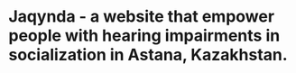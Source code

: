 # Jaqynda - a website that empower people with hearing impairments in socialization in Astana, Kazakhstan.
